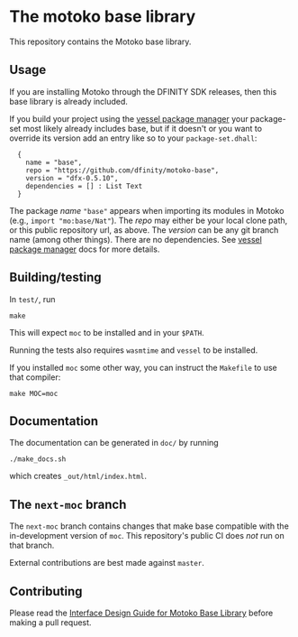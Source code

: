The motoko base library
=======================

This repository contains the Motoko base library.

Usage
-----

If you are installing Motoko through the DFINITY SDK releases, then this base
library is already included.

If you build your project using the [vessel package manager] your package-set most likely already includes base, but if it doesn't or you want to override its version add an entry like so to your `package-set.dhall`:

```
  {
    name = "base",
    repo = "https://github.com/dfinity/motoko-base",
    version = "dfx-0.5.10",
    dependencies = [] : List Text
  }
```

The package _name_ `"base"` appears when importing its modules in Motoko (e.g., `import "mo:base/Nat"`).  The _repo_ may either be your local clone path, or this public repository url, as above.  The _version_ can be any git branch name (among other things).  There are no dependencies.  See [vessel package manager] docs for more details.

[vessel package manager]: https://github.com/kritzcreek/vessel

Building/testing
----------------

In `test/`, run

    make

This will expect `moc` to be installed and in your `$PATH`.

Running the tests also requires `wasmtime` and `vessel` to be installed.

If you installed `moc` some other way, you can instruct the `Makefile` to use
that compiler:

    make MOC=moc

Documentation
-------------

The documentation can be generated in `doc/` by running

    ./make_docs.sh

which creates `_out/html/index.html`.

The `next-moc` branch
---------------------

The `next-moc` branch contains changes that make base compatible with the
in-development version of `moc`. This repository's public CI does _not_ run
on that branch.

External contributions are best made against `master`.

Contributing
------------

Please read the [Interface Design Guide for Motoko Base Library](doc/design.md) before making a pull request.
